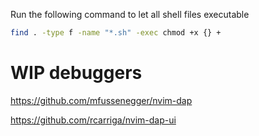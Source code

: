 

Run the following command to let all shell files executable

```bash
find . -type f -name "*.sh" -exec chmod +x {} +
```


# WIP debuggers


https://github.com/mfussenegger/nvim-dap

https://github.com/rcarriga/nvim-dap-ui
